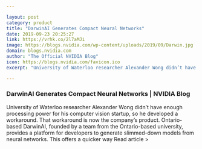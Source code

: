 ```yaml
---

layout: post
category: product
title: "DarwinAI Generates Compact Neural Networks"
date: 2019-09-23 20:25:27
link: https://vrhk.co/2l7aMJi
image: https://blogs.nvidia.com/wp-content/uploads/2019/09/Darwin.jpg
domain: blogs.nvidia.com
author: "The Official NVIDIA Blog"
icon: https://blogs.nvidia.com/favicon.ico
excerpt: "University of Waterloo researcher Alexander Wong didn’t have enough processing power for his computer vision startup, so he developed a workaround. That workaround is now the company’s product. Ontario-based DarwinAI, founded by a team from the Ontario-based university, provides a platform for developers to generate slimmed-down models from neural networks. This offers a quicker way Read article &gt;"

---
```


### DarwinAI Generates Compact Neural Networks | NVIDIA Blog

University of Waterloo researcher Alexander Wong didn’t have enough processing power for his computer vision startup, so he developed a workaround. That workaround is now the company’s product. Ontario-based DarwinAI, founded by a team from the Ontario-based university, provides a platform for developers to generate slimmed-down models from neural networks. This offers a quicker way Read article &gt;